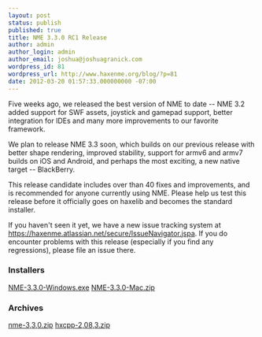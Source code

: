 ```yaml
---
layout: post
status: publish
published: true
title: NME 3.3.0 RC1 Release
author: admin
author_login: admin
author_email: joshua@joshuagranick.com
wordpress_id: 81
wordpress_url: http://www.haxenme.org/blog/?p=81
date: 2012-03-20 01:57:33.000000000 -07:00
---
```

Five weeks ago, we released the best version of NME to date -- NME 3.2 added support for SWF assets, joystick and gamepad support, better integration for IDEs and many more improvements to our favorite framework.

We plan to release NME 3.3 soon, which builds on our previous release with better shape rendering, improved stability, support for armv6 and armv7 builds on iOS and Android, and perhaps the most exciting, a new native target -- BlackBerry.

This release candidate includes over than 40 fixes and improvements, and is recommended for anyone currently using NME. Please help us test this release before it officially goes on haxelib and becomes the standard installer.

If you haven't seen it yet, we have a new issue tracking system at <a href="https://haxenme.atlassian.net/secure/IssueNavigator.jspa?mode=hide&amp;requestId=10100" target="_blank">https://haxenme.atlassian.net/secure/IssueNavigator.jspa</a>. If you do encounter problems with this release (especially if you find any regressions), please file an issue there.

<h3>Installers</h3>

<a href="http://www.haxenme.org/files/4313/3220/7400/NME-3.3.0-Windows.exe">NME-3.3.0-Windows.exe</a>
<a href="http://www.haxenme.org/files/5413/3220/7400/NME-3.3.0-Mac.zip">NME-3.3.0-Mac.zip</a>

<h3>Archives</h3>

<a href="http://www.haxenme.org/files/9913/3220/7400/nme-330.zip">nme-3,3,0.zip</a>
<a href="http://www.haxenme.org/files/9213/3220/7400/hxcpp-2083.zip">hxcpp-2,08,3.zip</a>
